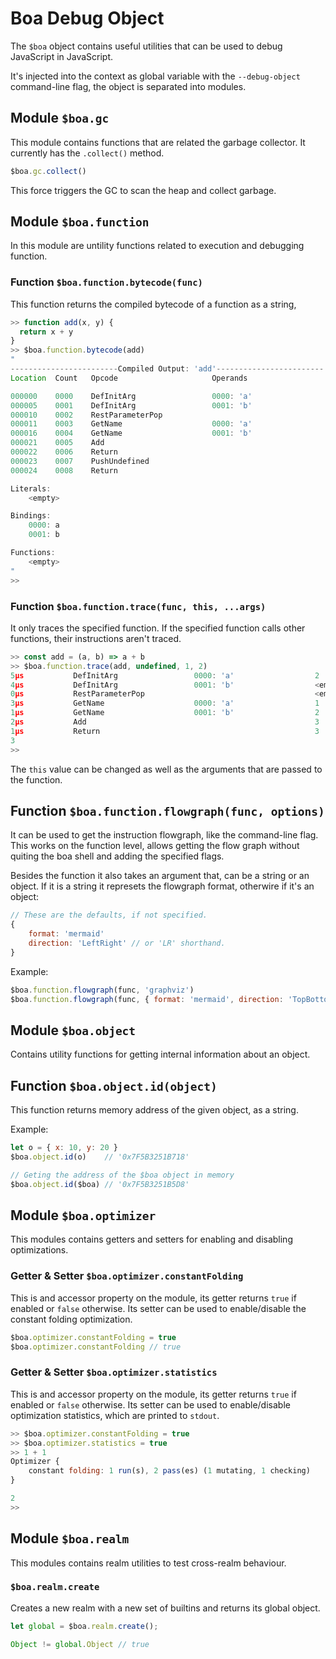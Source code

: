 # Boa Debug Object

The `$boa` object contains useful utilities that can be used to debug JavaScript in JavaScript.

It's injected into the context as global variable with the `--debug-object` command-line flag,
the object is separated into modules.

## Module `$boa.gc`

This module contains functions that are related the garbage collector. It currently has the `.collect()` method.

```JavaScript
$boa.gc.collect()
```

This force triggers the GC to scan the heap and collect garbage.

## Module `$boa.function`

In this module are untility functions related to execution and debugging function.

### Function `$boa.function.bytecode(func)`

This function returns the compiled bytecode of a function as a string,

```JavaScript
>> function add(x, y) {
  return x + y
}
>> $boa.function.bytecode(add)
"
------------------------Compiled Output: 'add'------------------------
Location  Count   Opcode                     Operands

000000    0000    DefInitArg                 0000: 'a'
000005    0001    DefInitArg                 0001: 'b'
000010    0002    RestParameterPop
000011    0003    GetName                    0000: 'a'
000016    0004    GetName                    0001: 'b'
000021    0005    Add
000022    0006    Return
000023    0007    PushUndefined
000024    0008    Return

Literals:
    <empty>

Bindings:
    0000: a
    0001: b

Functions:
    <empty>
"
>>
```

### Function `$boa.function.trace(func, this, ...args)`

It only traces the specified function. If the specified function calls other functions,
their instructions aren't traced.

```JavaScript
>> const add = (a, b) => a + b
>> $boa.function.trace(add, undefined, 1, 2)
5μs           DefInitArg                 0000: 'a'                  2
4μs           DefInitArg                 0001: 'b'                  <empty>
0μs           RestParameterPop                                      <empty>
3μs           GetName                    0000: 'a'                  1
1μs           GetName                    0001: 'b'                  2
2μs           Add                                                   3
1μs           Return                                                3
3
>>
```

The `this` value can be changed as well as the arguments that are passed to the function.

## Function `$boa.function.flowgraph(func, options)`

It can be used to get the instruction flowgraph, like the command-line flag.
This works on the function level, allows getting the flow graph without
quiting the boa shell and adding the specified flags.

Besides the function it also takes an argument that, can be a string or an object.
If it is a string it represets the flowgraph format, otherwire if it's an object:

```JavaScript
// These are the defaults, if not specified.
{
    format: 'mermaid'
    direction: 'LeftRight' // or 'LR' shorthand.
}
```

Example:

```JavaScript
$boa.function.flowgraph(func, 'graphviz')
$boa.function.flowgraph(func, { format: 'mermaid', direction: 'TopBottom' })
```

## Module `$boa.object`

Contains utility functions for getting internal information about an object.

## Function `$boa.object.id(object)`

This function returns memory address of the given object, as a string.

Example:

```JavaScript
let o = { x: 10, y: 20 }
$boa.object.id(o)    // '0x7F5B3251B718'

// Geting the address of the $boa object in memory
$boa.object.id($boa) // '0x7F5B3251B5D8'
```

## Module `$boa.optimizer`

This modules contains getters and setters for enabling and disabling optimizations.

### Getter & Setter `$boa.optimizer.constantFolding`

This is and accessor property on the module, its getter returns `true` if enabled or `false` otherwise.
Its setter can be used to enable/disable the constant folding optimization.

```JavaScript
$boa.optimizer.constantFolding = true
$boa.optimizer.constantFolding // true
```

### Getter & Setter `$boa.optimizer.statistics`

This is and accessor property on the module, its getter returns `true` if enabled or `false` otherwise.
Its setter can be used to enable/disable optimization statistics, which are printed to `stdout`.

```JavaScript
>> $boa.optimizer.constantFolding = true
>> $boa.optimizer.statistics = true
>> 1 + 1
Optimizer {
    constant folding: 1 run(s), 2 pass(es) (1 mutating, 1 checking)
}

2
>>
```

## Module `$boa.realm`

This modules contains realm utilities to test cross-realm behaviour.

### `$boa.realm.create`

Creates a new realm with a new set of builtins and returns its global object.

```javascript
let global = $boa.realm.create();

Object != global.Object // true
```
